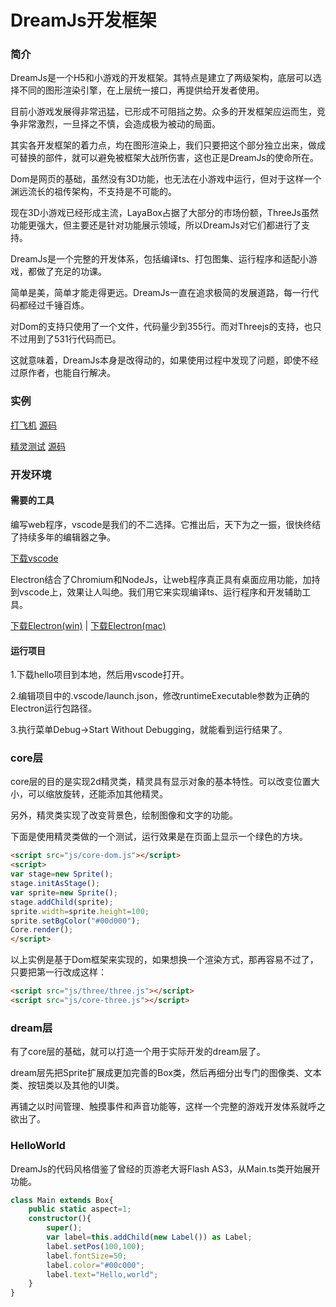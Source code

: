 DreamJs开发框架
========
### 简介 ###

DreamJs是一个H5和小游戏的开发框架。其特点是建立了两级架构，底层可以选择不同的图形渲染引擎，在上层统一接口，再提供给开发者使用。

目前小游戏发展得非常迅猛，已形成不可阻挡之势。众多的开发框架应运而生，竞争非常激烈，一旦择之不慎，会造成极为被动的局面。

其实各开发框架的着力点，均在图形渲染上，我们只要把这个部分独立出来，做成可替换的部件，就可以避免被框架大战所伤害，这也正是DreamJs的使命所在。

Dom是网页的基础，虽然没有3D功能，也无法在小游戏中运行，但对于这样一个渊远流长的祖传架构，不支持是不可能的。

现在3D小游戏已经形成主流，LayaBox占据了大部分的市场份额，ThreeJs虽然功能更强大，但主要还是针对功能展示领域，所以DreamJs对它们都进行了支持。

DreamJs是一个完整的开发体系，包括编译ts、打包图集、运行程序和适配小游戏，都做了充足的功课。

简单是美，简单才能走得更远。DreamJs一直在追求极简的发展道路，每一行代码都经过千锤百炼。

对Dom的支持只使用了一个文件，代码量少到355行。而对Threejs的支持，也只不过用到了531行代码而已。

这就意味着，DreamJs本身是改得动的，如果使用过程中发现了问题，即使不经过原作者，也能自行解决。

### 实例 ###

[打飞机](http://dreamjs8.com/examples/plane) [源码](http://dreamjs8.com/downloads/examples/plane.zip)

[精灵测试](http://dreamjs8.com/examples/sprite-test) [源码](http://dreamjs8.com/downloads/examples/sprite-test.zip)

### 开发环境 ###

#### 需要的工具 ####

编写web程序，vscode是我们的不二选择。它推出后，天下为之一振，很快终结了持续多年的编辑器之争。

[下载vscode](https://code.visualstudio.com)

Electron结合了Chromium和NodeJs，让web程序真正具有桌面应用功能，加持到vscode上，效果让人叫绝。我们用它来实现编译ts、运行程序和开发辅助工具。

[下载Electron(win)](http://dreamjs8.com/downloads/electron-win.zip) | [下载Electron(mac)](http://dreamjs8.com/downloads/electron-win.zip)

#### 运行项目 ####

1.下载hello项目到本地，然后用vscode打开。

2.编辑项目中的.vscode/launch.json，修改runtimeExecutable参数为正确的Electron运行包路径。

3.执行菜单Debug->Start Without Debugging，就能看到运行结果了。

### core层 ###

core层的目的是实现2d精灵类，精灵具有显示对象的基本特性。可以改变位置大小，可以缩放旋转，还能添加其他精灵。

另外，精灵类实现了改变背景色，绘制图像和文字的功能。

下面是使用精灵类做的一个测试，运行效果是在页面上显示一个绿色的方块。

```html
<script src="js/core-dom.js"></script>
<script>
var stage=new Sprite();
stage.initAsStage();
var sprite=new Sprite();
stage.addChild(sprite);
sprite.width=sprite.height=100;
sprite.setBgColor("#00d000");
Core.render();
</script>
```

以上实例是基于Dom框架来实现的，如果想换一个渲染方式，那再容易不过了，只要把第一行改成这样：

```html
<script src="js/three/three.js"></script>
<script src="js/core-three.js"></script>
```

### dream层 ###

有了core层的基础，就可以打造一个用于实际开发的dream层了。

dream层先把Sprite扩展成更加完善的Box类，然后再细分出专门的图像类、文本类、按钮类以及其他的UI类。

再铺之以时间管理、触摸事件和声音功能等，这样一个完整的游戏开发体系就呼之欲出了。

### HelloWorld ###

DreamJs的代码风格借鉴了曾经的页游老大哥Flash AS3，从Main.ts类开始展开功能。

```typescript
class Main extends Box{
    public static aspect=1;
    constructor(){
        super();
        var label=this.addChild(new Label()) as Label;
        label.setPos(100,100);
        label.fontSize=50;
        label.color="#00c000";
        label.text="Hello,world";
    }
}
```